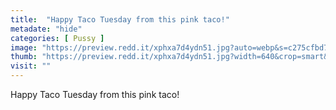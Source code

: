 ```yaml
---
title:  "Happy Taco Tuesday from this pink taco!"
metadate: "hide"
categories: [ Pussy ]
image: "https://preview.redd.it/xphxa7d4ydn51.jpg?auto=webp&s=c275cfbd73a3d7dbab422e3b47300a6174da159e"
thumb: "https://preview.redd.it/xphxa7d4ydn51.jpg?width=640&crop=smart&auto=webp&s=aaf9b5935c9258a411a07abb2898ca2669a445e6"
visit: ""
---
```

Happy Taco Tuesday from this pink taco!
